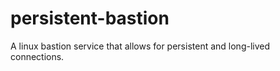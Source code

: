# persistent-bastion
A linux bastion service that allows for persistent and long-lived connections.
